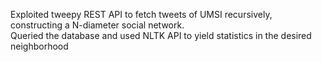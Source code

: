 Exploited tweepy REST API to fetch tweets of UMSI recursively, constructing a N-diameter social network. <br> 
Queried the database and used NLTK API to yield statistics in the desired neighborhood
